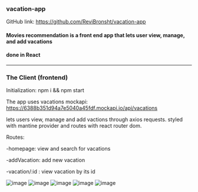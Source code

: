 ### vacation-app

GitHub link: https://github.com/ReviBronsht/vacation-app

#### Movies recommendation is a front end app that lets user view, manage, and add vacations

#### done in React
<hr>

### The Client (frontend)

Initialization: npm i && npm start

The app uses vacations mockapi: https://6388b351d94a7e5040a45fdf.mockapi.io/api/vacations

lets users view, manage and add vactions through axios requests.
styled with mantine provider and routes with react router dom.

Routes:

-homepage: view and search for vacations 

-addVacation: add new vacation

-vacation/:id : view vacation by its id

![image](https://github.com/ReviBronsht/vacation-app/assets/97298035/79a042a1-cca6-44ff-aece-02101a604b87)
![image](https://github.com/ReviBronsht/vacation-app/assets/97298035/86874c60-5e38-414f-b4be-7247f6edffcb)
![image](https://github.com/ReviBronsht/vacation-app/assets/97298035/22925335-16c4-4047-97d4-f34ab5e7d0eb)
![image](https://github.com/ReviBronsht/vacation-app/assets/97298035/b363a24a-320e-4ee0-a95d-7a19342bb58b)
![image](https://github.com/ReviBronsht/vacation-app/assets/97298035/05a1a80e-9aab-4617-a7b1-86b6b0eadeb3)


